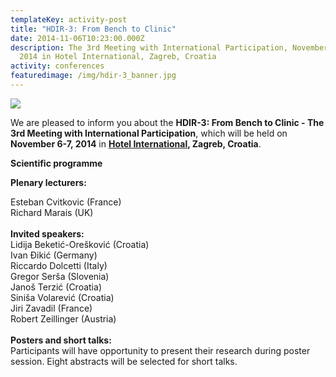 ```yaml
---
templateKey: activity-post
title: "HDIR-3: From Bench to Clinic"
date: 2014-11-06T10:23:00.000Z
description: The 3rd Meeting with International Participation, November 6-7,
  2014 in Hotel International, Zagreb, Croatia
activity: conferences
featuredimage: /img/hdir-3_banner.jpg
---
```

![](/img/hdir-3_banner.jpg)

We are pleased to inform you about the **HDIR-3: From Bench to Clinic - The 3rd Meeting with International Participation**, which will be held on **November 6-7, 2014** in **[Hotel International](http://www.hotel-international.hr/), Zagreb, Croatia**.



**Scientific programme**

**Plenary lecturers:**

Esteban Cvitkovic (France)\
Richard Marais (UK)\
\
**Invited speakers:**\
Lidija Beketić-Orešković (Croatia)\
Ivan Đikić (Germany)\
Riccardo Dolcetti (Italy)\
Gregor Serša (Slovenia)\
Janoš Terzić (Croatia)\
Siniša Volarević (Croatia)\
Jiri Zavadil (France)\
Robert Zeillinger (Austria)\
\
**Posters and short talks:**\
Participants will have opportunity to present their research during poster session. Eight abstracts will be selected for short talks.